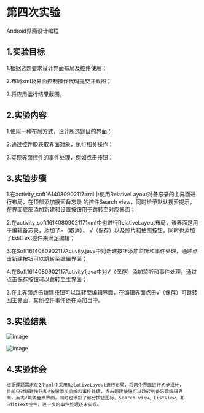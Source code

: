 # 第四次实验

Android界面设计编程

## 1.实验目标

1.根据选题要求设计界面布局及控件使用；

2.布局xml及界面控制操作代码提交并截图；

3.将应用运行结果截图。

## 2.实验内容

1.使用一种布局方式，设计所选题目的界面：

2.通过控件ID获取界面对象，执行相关操作：

3.实现界面控件的事件处理，例如点击按钮：

## 3.实验步骤
1.在activity_soft1614080902117.xml中使用RelativeLayout对备忘录的主界面进行布局，在顶部添加搜索备忘录
  的控件Search view，同时给予默认搜索提示，在界面底部添加新建和设置按钮用于跳转至对应界面；
  
2.在activity_soft16140809021171xml中也进行RelativeLayout布局，该界面是用于编辑备忘录，添加了×（取消）、
  √（保存）以及照片和拍照按钮，同时也添加了EditText控件来满足编辑；
  
3.在Soft1614080902117Activity.java中对新建按钮添加监听和事件处理，通过点击新建按钮可以跳转至编辑界面；

4.在Soft1614080902117Activity1java中对√（保存）添加监听和事件处理，通过点击保存按钮可以跳转至主界面；

3.在主界面点击新建按钮可以跳转至编辑界面，在编辑界面点击√（保存）可跳转回主界面，其他控件事件还在添加当中。

## 3.实验结果

![image](https://github.com/1614080902117/android-labs-2018/blob/master/soft1614080902117/shiyan401%20.png)

![image](https://github.com/1614080902117/android-labs-2018/blob/master/soft1614080902117/shiyan402.png)
## 4.实验体会
    根据课题需求在2个xml中采用RelativeLayout进行布局，将两个界面进行初步设计，
    目前只对新建按钮和√按钮添加监听和事件处理，点击新建按钮可以跳转到备忘录编辑界
    面，点击√跳转至原界面，同时也添加了部分按钮图标、Search view、ListView、和
    EditText控件，进一步的事件处理还未实现。
